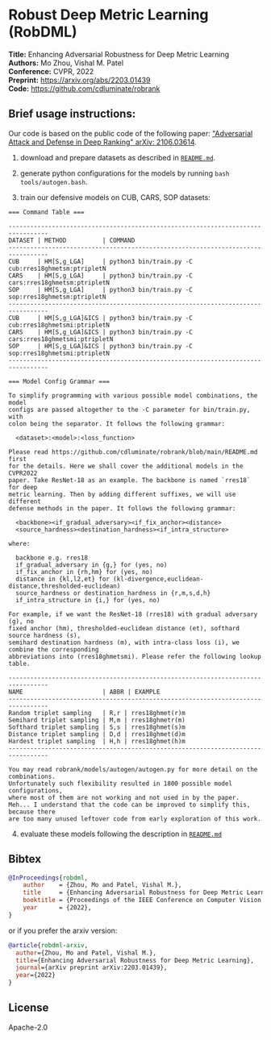 Robust Deep Metric Learning (RobDML)
===

**Title:** Enhancing Adversarial Robustness for Deep Metric Learning  
**Authors:** Mo Zhou, Vishal M. Patel  
**Conference:** CVPR, 2022  
**Preprint:** https://arxiv.org/abs/2203.01439  
**Code:** https://github.com/cdluminate/robrank  

## Brief usage instructions:

Our code is based on the public code of the following paper:
["Adversarial Attack and Defense in Deep Ranking" arXiv: 2106.03614](https://github.com/cdluminate/robrank).

1. download and prepare datasets as described in [`README.md`](https://github.com/cdluminate/robrank/blob/main/README.md).

2. generate python configurations for the models by running `bash tools/autogen.bash`.

3. train our defensive models on CUB, CARS, SOP datasets:

```
=== Command Table ===

---------------------------------------------------------------------------------
DATASET | METHOD          | COMMAND
---------------------------------------------------------------------------------
CUB     | HM[S,g_LGA]     | python3 bin/train.py -C cub:rres18ghmetsm:ptripletN
CARS    | HM[S,g_LGA]     | python3 bin/train.py -C cars:rres18ghmetsm:ptripletN
SOP     | HM[S,g_LGA]     | python3 bin/train.py -C sop:rres18ghmetsm:ptripletN
---------------------------------------------------------------------------------
CUB     | HM[S,g_LGA]&ICS | python3 bin/train.py -C cub:rres18ghmetsmi:ptripletN
CARS    | HM[S,g_LGA]&ICS | python3 bin/train.py -C cars:rres18ghmetsmi:ptripletN
SOP     | HM[S,g_LGA]&ICS | python3 bin/train.py -C sop:rres18ghmetsmi:ptripletN
---------------------------------------------------------------------------------

=== Model Config Grammar ===

To simplify programming with various possible model combinations, the model
configs are passed altogether to the -C parameter for bin/train.py, with
colon being the separator. It follows the following grammar:

  <dataset>:<model>:<loss_function>

Please read https://github.com/cdluminate/robrank/blob/main/README.md first
for the details. Here we shall cover the additional models in the CVPR2022
paper. Take ResNet-18 as an example. The backbone is named `rres18` for deep
metric learning. Then by adding different suffixes, we will use different
defense methods in the paper. It follows the following grammar:

  <backbone><if_gradual_adversary><if_fix_anchor><distance>
  <source_hardness><destination_hardness><if_intra_structure>

where:

  backbone e.g. rres18
  if_gradual_adversary in {g,} for (yes, no)
  if_fix_anchor in {rh,hm} for (yes, no)
  distance in {kl,l2,et} for (kl-divergence,euclidean-distance,thresholded-euclidean)
  source_hardness or destination_hardness in {r,m,s,d,h}
  if_intra_structure in {i,} for (yes, no)

For example, if we want the ResNet-18 (rres18) with gradual adversary (g), no
fixed anchor (hm), thresholded-euclidean distance (et), softhard source hardness (s),
semihard destination hardness (m), with intra-class loss (i), we combine the corresponding
abbreviations into (rres18ghmetsmi). Please refer the following lookup table.

---------------------------------------------------------------------------------
NAME                      | ABBR | EXAMPLE
---------------------------------------------------------------------------------
Random triplet sampling   | R,r | rres18ghmet(r)m
Semihard triplet sampling | M,m | rres18ghmetr(m)
Softhard triplet sampling | S,s | rres18ghmet(s)m
Distance triplet sampling | D,d | rres18ghmet(d)m
Hardest triplet sampling  | H,h | rres18ghmet(h)m
---------------------------------------------------------------------------------

You may read robrank/models/autogen/autogen.py for more detail on the combinations.
Unfortunately such flexibility resulted in 1800 possible model configurations,
where most of them are not working and not used in by the paper.
Meh... I understand that the code can be improved to simplify this, because there
are too many unused leftover code from early exploration of this work.
```

4. evaluate these models following the description in [`README.md`](https://github.com/cdluminate/robrank/blob/main/README.md)

## Bibtex

```bib
@InProceedings{robdml,
    author    = {Zhou, Mo and Patel, Vishal M.},
    title     = {Enhancing Adversarial Robustness for Deep Metric Learning},
    booktitle = {Proceedings of the IEEE Conference on Computer Vision and Pattern Recognition (CVPR)},
    year      = {2022},
}
```

or if you prefer the arxiv version:
```bib
@article{robdml-arxiv,
  author={Zhou, Mo and Patel, Vishal M.},
  title={Enhancing Adversarial Robustness for Deep Metric Learning},
  journal={arXiv preprint arXiv:2203.01439},
  year={2022}
}
```

## License

Apache-2.0
